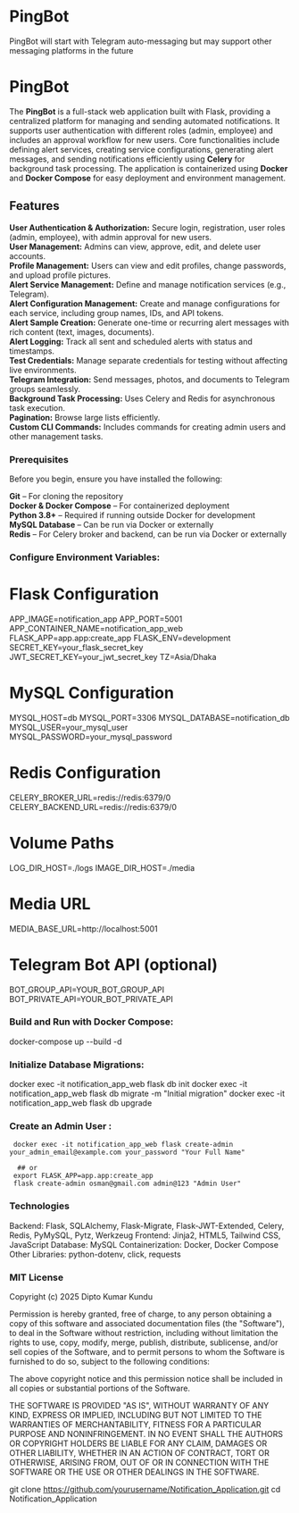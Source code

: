 # PingBot
PingBot will start with Telegram auto-messaging but may support other messaging platforms in the future

# PingBot

The **PingBot** is a full-stack web application built with Flask, providing a centralized platform for managing and sending automated notifications. It supports user authentication with different roles (admin, employee) and includes an approval workflow for new users. Core functionalities include defining alert services, creating service configurations, generating alert messages, and sending notifications efficiently using **Celery** for background task processing. The application is containerized using **Docker** and **Docker Compose** for easy deployment and environment management.


## Features
 **User Authentication & Authorization:** Secure login, registration, user roles (admin, employee), with admin approval for new users.  
 **User Management:** Admins can view, approve, edit, and delete user accounts.  
 **Profile Management:** Users can view and edit profiles, change passwords, and upload profile pictures.  
 **Alert Service Management:** Define and manage notification services (e.g., Telegram).  
 **Alert Configuration Management:** Create and manage configurations for each service, including group names, IDs, and API tokens.  
 **Alert Sample Creation:** Generate one-time or recurring alert messages with rich content (text, images, documents).  
 **Alert Logging:** Track all sent and scheduled alerts with status and timestamps.  
 **Test Credentials:** Manage separate credentials for testing without affecting live environments.  
 **Telegram Integration:** Send messages, photos, and documents to Telegram groups seamlessly.  
 **Background Task Processing:** Uses Celery and Redis for asynchronous task execution.  
 **Pagination:** Browse large lists efficiently.  
 **Custom CLI Commands:** Includes commands for creating admin users and other management tasks.



### Prerequisites
Before you begin, ensure you have installed the following:

 **Git** – For cloning the repository  
 **Docker & Docker Compose** – For containerized deployment  
 **Python 3.8+** – Required if running outside Docker for development  
 **MySQL Database** – Can be run via Docker or externally  
 **Redis** – For Celery broker and backend, can be run via Docker or externally  

### Configure Environment Variables:

 # Flask Configuration
APP_IMAGE=notification_app
APP_PORT=5001
APP_CONTAINER_NAME=notification_app_web
FLASK_APP=app.app:create_app
FLASK_ENV=development
SECRET_KEY=your_flask_secret_key
JWT_SECRET_KEY=your_jwt_secret_key
TZ=Asia/Dhaka

# MySQL Configuration
MYSQL_HOST=db
MYSQL_PORT=3306
MYSQL_DATABASE=notification_db
MYSQL_USER=your_mysql_user
MYSQL_PASSWORD=your_mysql_password

# Redis Configuration
CELERY_BROKER_URL=redis://redis:6379/0
CELERY_BACKEND_URL=redis://redis:6379/0

# Volume Paths
LOG_DIR_HOST=./logs
IMAGE_DIR_HOST=./media

# Media URL
MEDIA_BASE_URL=http://localhost:5001

# Telegram Bot API (optional)
BOT_GROUP_API=YOUR_BOT_GROUP_API
BOT_PRIVATE_API=YOUR_BOT_PRIVATE_API


### Build and Run with Docker Compose:

 docker-compose up --build -d


### Initialize Database Migrations:

docker exec -it notification_app_web flask db init
docker exec -it notification_app_web flask db migrate -m "Initial migration"
docker exec -it notification_app_web flask db upgrade

### Create an Admin User :

```
 docker exec -it notification_app_web flask create-admin your_admin_email@example.com your_password "Your Full Name"

  ## or 
 export FLASK_APP=app.app:create_app
 flask create-admin osman@gmail.com admin@123 "Admin User"
```

### Technologies

Backend: Flask, SQLAlchemy, Flask-Migrate, Flask-JWT-Extended, Celery, Redis, PyMySQL, Pytz, Werkzeug
Frontend: Jinja2, HTML5, Tailwind CSS, JavaScript
Database: MySQL
Containerization: Docker, Docker Compose
Other Libraries: python-dotenv, click, requests

### MIT License

Copyright (c) 2025 Dipto Kumar Kundu

Permission is hereby granted, free of charge, to any person obtaining a copy
of this software and associated documentation files (the "Software"), to deal
in the Software without restriction, including without limitation the rights
to use, copy, modify, merge, publish, distribute, sublicense, and/or sell
copies of the Software, and to permit persons to whom the Software is
furnished to do so, subject to the following conditions:

The above copyright notice and this permission notice shall be included in all
copies or substantial portions of the Software.

THE SOFTWARE IS PROVIDED "AS IS", WITHOUT WARRANTY OF ANY KIND, EXPRESS OR
IMPLIED, INCLUDING BUT NOT LIMITED TO THE WARRANTIES OF MERCHANTABILITY,
FITNESS FOR A PARTICULAR PURPOSE AND NONINFRINGEMENT. IN NO EVENT SHALL THE
AUTHORS OR COPYRIGHT HOLDERS BE LIABLE FOR ANY CLAIM, DAMAGES OR OTHER
LIABILITY, WHETHER IN AN ACTION OF CONTRACT, TORT OR OTHERWISE, ARISING FROM,
OUT OF OR IN CONNECTION WITH THE SOFTWARE OR THE USE OR OTHER DEALINGS IN THE
SOFTWARE.




git clone https://github.com/yourusername/Notification_Application.git
cd Notification_Application
